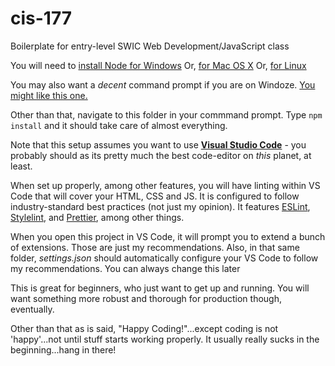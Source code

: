 # cis-177
Boilerplate for entry-level SWIC Web Development/JavaScript class

You will need to [install Node for Windows](http://blog.teamtreehouse.com/install-node-js-npm-windows)
Or, [for Mac OS X](http://blog.teamtreehouse.com/install-node-js-npm-mac)
Or, [for Linux](http://blog.teamtreehouse.com/install-node-js-npm-linux)

You may also want a _decent_ command prompt if you are on Windoze. [You might like this one.](http://cmder.net/)

Other than that, navigate to this folder in your commmand prompt. Type ```npm install``` and it should take care of almost everything.

Note that this setup assumes you want to use [**Visual Studio Code**](https://code.visualstudio.com/) - you probably should as its pretty much the best code-editor on _this_ planet, at least.

When set up properly, among other features, you will have linting within VS Code that will cover your HTML, CSS and JS. It is configured to follow industry-standard best practices (not just my opinion).
It features [ESLint](https://eslint.org/), [Stylelint](https://github.com/stylelint/stylelint), and [Prettier](https://prettier.io/), among other things.

When you open this project in VS Code, it will prompt you to extend a bunch of extensions. Those are just my recommendations. Also, in that same folder, _settings.json_ should automatically configure your VS Code to follow my recommendations. You can always change this later

This is great for beginners, who just want to get up and running. You will want something more robust and thorough for production though, eventually.

Other than that as is said, "Happy Coding!"...except coding is not 'happy'...not until stuff starts working properly. It usually really sucks in the beginning...hang in there!
